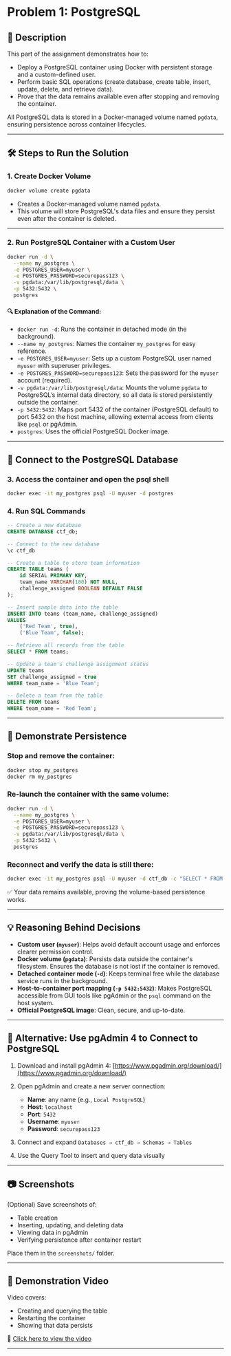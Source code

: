 
# Problem 1: PostgreSQL

## 📌 Description

This part of the assignment demonstrates how to:

- Deploy a PostgreSQL container using Docker with persistent storage and a custom-defined user.
- Perform basic SQL operations (create database, create table, insert, update, delete, and retrieve data).
- Prove that the data remains available even after stopping and removing the container.

All PostgreSQL data is stored in a Docker-managed volume named `pgdata`, ensuring persistence across container lifecycles.

---

## 🛠️ Steps to Run the Solution

### 1. Create Docker Volume
```bash
docker volume create pgdata
````

* Creates a Docker-managed volume named `pgdata`.
* This volume will store PostgreSQL's data files and ensure they persist even after the container is deleted.

---

### 2. Run PostgreSQL Container with a Custom User

```bash
docker run -d \
  --name my_postgres \
  -e POSTGRES_USER=myuser \
  -e POSTGRES_PASSWORD=securepass123 \
  -v pgdata:/var/lib/postgresql/data \
  -p 5432:5432 \
  postgres
```

#### 🔍 Explanation of the Command:

* `docker run -d`: Runs the container in detached mode (in the background).
* `--name my_postgres`: Names the container `my_postgres` for easy reference.
* `-e POSTGRES_USER=myuser`: Sets up a custom PostgreSQL user named `myuser` with superuser privileges.
* `-e POSTGRES_PASSWORD=securepass123`: Sets the password for the `myuser` account (required).
* `-v pgdata:/var/lib/postgresql/data`: Mounts the volume `pgdata` to PostgreSQL’s internal data directory, so all data is stored persistently outside the container.
* `-p 5432:5432`: Maps port 5432 of the container (PostgreSQL default) to port 5432 on the host machine, allowing external access from clients like `psql` or pgAdmin.
* `postgres`: Uses the official PostgreSQL Docker image.

---

## 🔗 Connect to the PostgreSQL Database

### 3. Access the container and open the psql shell

```bash
docker exec -it my_postgres psql -U myuser -d postgres
```

### 4. Run SQL Commands

```sql
-- Create a new database
CREATE DATABASE ctf_db;

-- Connect to the new database
\c ctf_db

-- Create a table to store team information
CREATE TABLE teams (
    id SERIAL PRIMARY KEY,
    team_name VARCHAR(100) NOT NULL,
    challenge_assigned BOOLEAN DEFAULT FALSE
);

-- Insert sample data into the table
INSERT INTO teams (team_name, challenge_assigned)
VALUES 
    ('Red Team', true),
    ('Blue Team', false);

-- Retrieve all records from the table
SELECT * FROM teams;

-- Update a team's challenge assignment status
UPDATE teams
SET challenge_assigned = true
WHERE team_name = 'Blue Team';

-- Delete a team from the table
DELETE FROM teams
WHERE team_name = 'Red Team';
```

---

## 🔁 Demonstrate Persistence

### Stop and remove the container:

```bash
docker stop my_postgres
docker rm my_postgres
```

### Re-launch the container with the same volume:

```bash
docker run -d \
  --name my_postgres \
  -e POSTGRES_USER=myuser \
  -e POSTGRES_PASSWORD=securepass123 \
  -v pgdata:/var/lib/postgresql/data \
  -p 5432:5432 \
  postgres
```

### Reconnect and verify the data is still there:

```bash
docker exec -it my_postgres psql -U myuser -d ctf_db -c "SELECT * FROM teams;"
```

✅ Your data remains available, proving the volume-based persistence works.

---

## 💡 Reasoning Behind Decisions

* **Custom user (`myuser`)**: Helps avoid default account usage and enforces clearer permission control.
* **Docker volume (`pgdata`)**: Persists data outside the container's filesystem. Ensures the database is not lost if the container is removed.
* **Detached container mode (`-d`)**: Keeps terminal free while the database service runs in the background.
* **Host-to-container port mapping (`-p 5432:5432`)**: Makes PostgreSQL accessible from GUI tools like pgAdmin or the `psql` command on the host system.
* **Official PostgreSQL image**: Clean, secure, and up-to-date.

---

## 🎨 Alternative: Use pgAdmin 4 to Connect to PostgreSQL

1. Download and install pgAdmin 4: [https://www.pgadmin.org/download/](https://www.pgadmin.org/download/)
2. Open pgAdmin and create a new server connection:

   * **Name**: any name (e.g., `Local PostgreSQL`)
   * **Host**: `localhost`
   * **Port**: `5432`
   * **Username**: `myuser`
   * **Password**: `securepass123`
3. Connect and expand `Databases → ctf_db → Schemas → Tables`
4. Use the Query Tool to insert and query data visually

---

## 📷 Screenshots

(Optional) Save screenshots of:

* Table creation
* Inserting, updating, and deleting data
* Viewing data in pgAdmin
* Verifying persistence after container restart

Place them in the `screenshots/` folder.

---

## 🎥 Demonstration Video

Video covers:

* Creating and querying the table
* Restarting the container
* Showing that data persists

📎 [Click here to view the video](https://iutbox.iut.ac.ir/your-upload-link)

---

